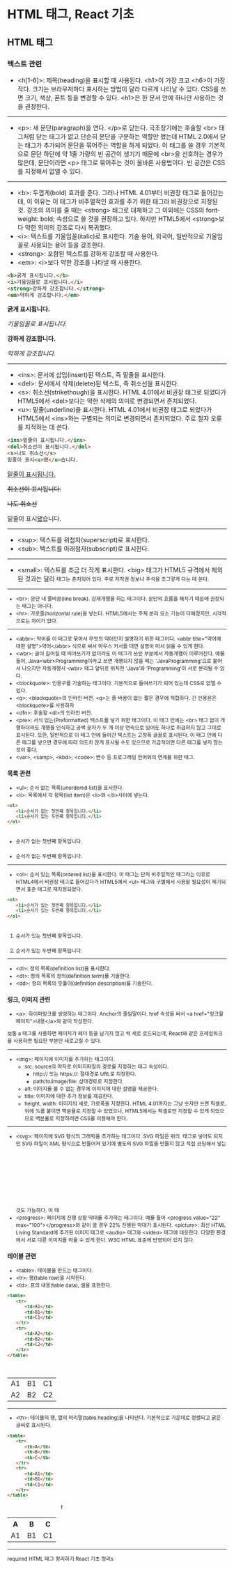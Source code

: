 # HTML 태그, React 기초


## HTML 태그

### 텍스트 관련

- <h[1-6]>: 제목(heading)을 표시할 때 사용된다. \<h1>이 가장 크고 \<h6>이 가장 작다. 크기는 브라우저마다 표시하는 방법이 달라 다르게 나타날 수 있다. CSS를 쓰면 크기, 색상, 폰트 등을 변경할 수 있다. \<h1>은 한 문서 안에 하나만 사용하는 것을 권장한다.
***
- \<p>: 새 문단(paragraph)을 연다. \</p>로 닫는다. 극초창기에는 후술할 \<br> 태그처럼 닫는 태그가 없고 단순히 문단을 구분하는 역할만 했는데 HTML 2.0에서 닫는 태그가 추가되어 문단을 묶어주는 역할을 하게 되었다. 이 태그를 쓸 경우 기본적으로 문단 하단에 약 1줄 가량의 빈 공간이 생기기 때문에 \<br>을 선호하는 경우가 많은데, 문단이라면 \<p> 태그로 묶어주는 것이 올바른 사용법이다. 빈 공간은 CSS를 지정해서 없앨 수 있다.
***
- \<b>: 두껍게(bold) 효과를 준다. 그러나 HTML 4.01부터 비권장 태그로 들어갔는데, 이 이유는 이 태그가 비주얼적인 효과를 주기 위한 태그라 비권장으로 지정된 것. 강조의 의미를 줄 때는 \<strong> 태그로 대체하고 그 이외에는 CSS의 font-weight: bold; 속성으로 쓸 것을 권장하고 있다. 하지만 HTML5에서 \<strong>보다 약한 의미의 강조로 다시 복귀했다.
- \<i>: 텍스트를 기울임꼴(italic)로 표시한다. 기술 용어, 외국어, 일반적으로 기울임꼴로 사용되는 용어 등을 강조한다.
- \<strong>: 포함된 텍스트를 강하게 강조할 때 사용한다.
- \<em>: \<i>보다 약한 강조를 나타낼 때 사용한다.

```HTML
<b>굵게 표시됩니다.</b>
<i>기울임꼴로 표시됩니다.</i>
<strong>강하게 강조합니다.</strong>
<em>약하게 강조합니다.</em>
```

<b>굵게 표시됩니다.</b>

<i>기울임꼴로 표시됩니다.</i>

<strong>강하게 강조합니다.</strong>

<em>약하게 강조합니다.</em>
***
- \<ins>: 문서에 삽입(insert)된 텍스트, 즉 밑줄을 표시한다.
- \<del>: 문서에서 삭제(delete)된 텍스트, 즉 취소선을 표시한다.
- \<s>: 취소선(strikethough)을 표시한다. HTML 4.01에서 비권장 태그로 되었다가 HTML5에서 \<del>보다는 약한 삭제의 의미로 변경되면서 존치되었다.
- \<u>: 밑줄(underline)을 표시한다. HTML 4.01에서 비권장 태그로 되었다가 HTML5에서 \<ins>와는 구별되는 의미로 변경되면서 존치되었다. 주로 철자 오류를 지적하는 데 쓴다.

```HTML
<ins>밑줄이 표시됩니다.</ins>
<del>취소선이 표시됩니다.</del>
<s>나도 취소선</s>
밑줄이 표시<u>됐</u>습니다.
```

<ins>밑줄이 표시됩니다.</ins>

<del>취소선이 표시됩니다.</del>

<s>나도 취소선</s>

밑줄이 표시<u>됐</u>습니다.
***
- \<sup>: 텍스트를 위첨자(superscript)로 표시한다.
- \<sub>: 텍스트를 아래첨자(subscript)로 표시한다.
***
- \<small>: 텍스트를 조금 더 작게 표시한다. \<big> 태그가 HTML5 규격에서 제외된 것과는 달리 <small> 태그는 존치되어 있다. 주로 저작권 정보나 주석을 조그맣게 다는 데 쓴다.
***
- \<br>: 문단 내 줄바꿈(line break). 강제개행을 하는 태그이다. 문단의 흐름을 해치기 때문에 권장되는 태그는 아니다.
- \<hr>: 가로줄(horizontal rule)을 넣는다. HTML5에서는 주제 분리 요소 기능이 더해졌지만, 시각적으로는 차이가 없다.
***
- \<abbr>: 약어를 이 태그로 묶어서 무엇의 약어인지 설명하기 위한 태그이다. \<abbr title="약어에 대한 설명">약어\</abbr> 식으로 써서 마우스 커서를 대면 설명이 떠서 읽을 수 있게 한다.
- \<wbr>: 글이 길어질 때 띄어쓰기가 없더라도 이 태그가 쓰인 부분에서 자동개행이 이루어진다. 예를 들어, Java\<wbr>Programming이라고 쓰면 개행되지 않을 때는 'JavaProgramming'으로 붙어서 나오지만 자동개행시 \<wbr> 태그 앞뒤로 위치한 'Java'와 'Programming'이 서로 분리될 수 있다.
- \<blockquote>: 인용구를 기술하는 태그이다. 기본적으로 들여쓰기가 되어 있는데 CSS로 없앨 수 있다.
- \<q>: \<blockquote>의 인라인 버전. \<q>는 줄 바꿈이 없는 짧은 경우에 적합하다. 긴 인용문은 \<blockquote>를 사용하자
- \<dfn>: 후술할 \<dl>의 인라인 버전.
- \<pre>: 서식 있는(Preformatted) 텍스트를 넣기 위한 태그이다. 이 태그 안에는 \<br> 태그 없이 개행하더라도 개행을 인식하고 공백 문자가 두 개 이상 연속으로 있어도 하나로 취급하지 않고 그대로 표시된다. 또한, 일반적으로 이 태그 안에 들어간 텍스트는 고정폭 글꼴로 표시된다. 이 태그 안에 다른 태그를 넣으면 경우에 따라 의도치 않게 표시될 수도 있으므로 가급적이면 다른 태그를 넣지 않는 것이 좋다.
- \<var>, \<samp>, \<kbd>, \<code>: 변수 등 프로그래밍 언어와의 연계를 위한 태그.

### 목록 관련

- \<ul>: 순서 없는 목록(unordered list)을 표시한다.
- \<li>: 목록에서 각 항목(list item)은 \<li>와 \</li>사이에 넣는다.

```HTML
<ul>
　　<li>순서가 없는 첫번째 항목입니다.</li>
　　<li>순서가 없는 두번째 항목입니다.</li>
</ul>
```

<ul>
　　<li>순서가 없는 첫번째 항목입니다.</li>
　　<li>순서가 없는 두번째 항목입니다.</li>
</ul>

***

- \<ol>: 순서 있는 목록(ordered list)을 표시한다. 이 태그는 단지 비주얼적인 태그라는 이유로 HTML4에서 비권장 태그로 들어갔다가 HTML5에서 \<ul> 태그와 구별해서 사용할 필요성이 제기되면서 표준 태그로 재지정되었다.

```HTML
<ol>
　　<li>순서가 있는 첫번째 항목입니다.</li>
　　<li>순서가 있는 두번째 항목입니다.</li>
</ol>
```
<ol>
　　<li>순서가 있는 첫번째 항목입니다.</li>
　　<li>순서가 있는 두번째 항목입니다.</li>
</ol>

***

- \<dl>: 정의 목록(definition list)을 표시한다.
- \<dt>: 정의 목록의 정의(definition term)를 기술한다.
- \<dd>: 정의 목록의 뜻풀이(definition description)를 기술한다. 

### 링크, 이미지 관련

- \<a>: 하이퍼링크를 생성하는 태그이다. Anchor의 줄임말이다. href 속성을 써서 \<a href="링크할 페이지">내용\</a>와 같이 작성한다.

보통 a 태그를 사용하면 페이지가 헤더 등을 남기지 않고 싹 새로 로드되는데, React와 같은 프레임워크를 사용하면 필요한 부분만 새로고칠 수 있다.
***
- \<img>: 페이지에 이미지를 추가하는 태그이다.
	- src: source의 약자로 이미지파일의 경로를 지정하는 태그 속성이다.
		- http:// 또는 https://: 절대경로 URL로 지정한다.
		- path/to/image/file: 상대경로로 지정한다.
	- alt: 이미지를 볼 수 없는 경우에 이미지에 대한 설명을 제공한다.
	- title: 이미지에 대한 추가 정보를 제공한다.
	- height, width: 이미지의 세로, 가로폭을 지정한다. HTML 4.01까지는 그냥 숫자만 쓰면 픽셀로, 뒤에 %를 붙이면 백분율로 지정할 수 있었으나, HTML5에서는 픽셀로만 지정할 수 있게 되었으므로 백분율로 지정하려면 CSS를 이용해야 한다.
***
- \<svg>: 페이지에 SVG 형식의 그래픽을 추가하는 태그이다. SVG 파일은 위의 <img> 태그로 넣어도 되지만 SVG 파일이 XML 형식으로 만들어져 있기에 별도의 SVG 파일을 만들지 않고 직접 코딩해서 넣는 것도 가능하다. 이 때 <svg> 태그를 사용한다.
- \<progress>: 페이지에 진행 상황 막대를 추가하는 태그이다. 예를 들어 \<progress value="22" max="100">\</progress>와 같이 쓸 경우 22% 진행된 막대가 표시된다.
\<picture>: 최신 HTML Living Standard에 추가된 이미지 태그로 \<audio> 태그와 \<video> 태그에 대응한다. 다양한 환경에서 서로 다른 이미지를 띄울 수 있게 한다. W3C HTML 표준에 반영되어 있지 않다.

### 테이블 관련

- \<table>: 테이블을 만드는 태그이다.
- \<tr>: 행(table row)을 시작한다.
- \<td>: 표의 내용(table data), 셀을 표현한다.

```HTML
<table>
　　<tr>
　　　　<td>A1</td>
　　　　<td>B1</td>
　　　　<td>C1</td>
　　</tr>
　　<tr>
　　　　<td>A2</td>
　　　　<td>B2</td>
　　　　<td>C2</td>
　　</tr>
</table>
```

<table>
　　<tr>
　　　　<td>A1</td>
　　　　<td>B1</td>
　　　　<td>C1</td>
　　</tr>
　　<tr>
　　　　<td>A2</td>
　　　　<td>B2</td>
　　　　<td>C2</td>
　　</tr>
</table>

***

- \<th>: 테이블의 행, 열의 머리말(table heading)을 나타낸다. 기본적으로 가운데로 정렬되고 굵은 글씨로 표시된다.

```HTML
<table>
　　<tr>
　　　　<th>A</th>
　　　　<th>B</th>
　　　　<th>C</th>
　　</tr>
　　<tr>
　　　　<td>A1</td>
　　　　<td>B1</td>
　　　　<td>C1</td>
　　</tr>
</table>
```

<table>
　　<tr>
　　　　<th>A</th>
　　　　<th>B</th>f
　　　　<th>C</th>
　　</tr>
　　<tr>
　　　　<td>A1</td>
　　　　<td>B1</td>
　　　　<td>C1</td>
　　</tr>
</table>

***














required
HTML 태그 정리하기
React 기초 정리s
